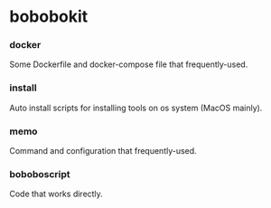 # bobobokit

### docker

Some Dockerfile and docker-compose file that frequently-used.

### install

Auto install scripts for installing tools on os system (MacOS mainly).

### memo

Command and configuration that frequently-used.

### boboboscript

Code that works directly.
